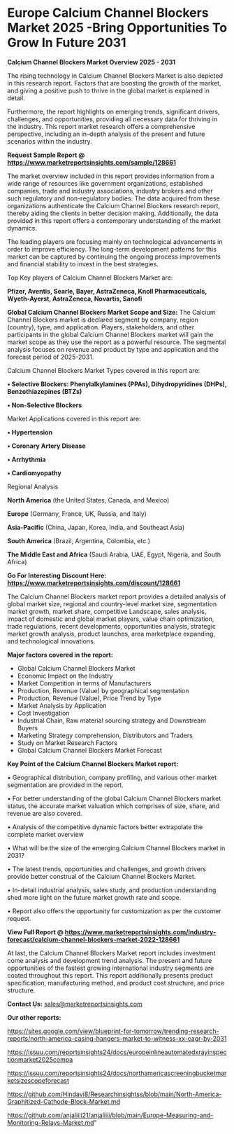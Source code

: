  # Europe Calcium Channel Blockers Market 2025 -Bring Opportunities To Grow In Future 2031

<Strong> Calcium Channel Blockers Market Overview 2025 - 2031</strong>

The rising technology in Calcium Channel Blockers Market is also depicted in this research report. Factors that are boosting the growth of the market, and giving a positive push to thrive in the global market is explained in detail.

Furthermore, the report highlights on emerging trends, significant drivers, challenges, and opportunities, providing all necessary data for thriving in the industry. This report market research offers a comprehensive perspective, including an in-depth analysis of the present and future scenarios within the industry.

<strong>Request Sample Report @ <a href=https://www.marketreportsinsights.com/sample/128661>https://www.marketreportsinsights.com/sample/128661</a></strong>

The market overview included in this report provides information from a wide range of resources like government organizations, established companies, trade and industry associations, industry brokers and other such regulatory and non-regulatory bodies. The data acquired from these organizations authenticate the Calcium Channel Blockers research report, thereby aiding the clients in better decision making. Additionally, the data provided in this report offers a contemporary understanding of the market dynamics.

The leading players are focusing mainly on technological advancements in order to improve efficiency. The long-term development patterns for this market can be captured by continuing the ongoing process improvements and financial stability to invest in the best strategies.

Top Key players of Calcium Channel Blockers Market are:

<strong>Pfizer, Aventis, Searle, Bayer, AstraZeneca, Knoll Pharmaceuticals, Wyeth-Ayerst, AstraZeneca, Novartis, Sanofi</strong>

<strong><b>Global Calcium Channel Blockers Market Scope and Size:</b></strong>
The Calcium Channel Blockers market is declared segment by company, region (country), type, and application. Players, stakeholders, and other participants in the global Calcium Channel Blockers market will gain the market scope as they use the report as a powerful resource. The segmental analysis focuses on revenue and product by type and application and the forecast period of 2025-2031.

Calcium Channel Blockers Market Types covered in this report are:

<strong>• Selective Blockers: Phenylalkylamines (PPAs), Dihydropyridines (DHPs), Benzothiazepines (BTZs)

• Non-Selective Blockers</strong>

Market Applications covered in this report are:

<strong>• Hypertension

• Coronary Artery Disease

• Arrhythmia

• Cardiomyopathy</strong> 

Regional Analysis

<strong>North America</strong> (the United States, Canada, and Mexico)

<strong>Europe</strong> (Germany, France, UK, Russia, and Italy)

<strong>Asia-Pacific</strong> (China, Japan, Korea, India, and Southeast Asia)

<strong>South America</strong> (Brazil, Argentina, Colombia, etc.)

<strong>The Middle East and Africa</strong> (Saudi Arabia, UAE, Egypt, Nigeria, and South Africa)

<strong>Go For Interesting Discount Here: <a href=https://www.marketreportsinsights.com/discount/128661>https://www.marketreportsinsights.com/discount/128661</a></strong>

The Calcium Channel Blockers market report provides a detailed analysis of global market size, regional and country-level market size, segmentation market growth, market share, competitive Landscape, sales analysis, impact of domestic and global market players, value chain optimization, trade regulations, recent developments, opportunities analysis, strategic market growth analysis, product launches, area marketplace expanding, and technological innovations.

<strong><b>Major factors covered in the report:</b></strong>
<ul>
  <li>Global Calcium Channel Blockers Market </li>
  <li>Economic Impact on the Industry</li>
  <li>Market Competition in terms of Manufacturers</li>
  <li>Production, Revenue (Value) by geographical segmentation</li>
  <li>Production, Revenue (Value), Price Trend by Type</li>
  <li>Market Analysis by Application</li>
  <li>Cost Investigation</li>
  <li>Industrial Chain, Raw material sourcing strategy and Downstream Buyers</li>
  <li>Marketing Strategy comprehension, Distributors and Traders</li>
  <li>Study on Market Research Factors</li>
  <li>Global Calcium Channel Blockers Market Forecast</li>
</ul>

<strong><b>Key Point of the Calcium Channel Blockers Market report:</b></strong>

• Geographical distribution, company profiling, and various other market segmentation are provided in the report.

• For better understanding of the global Calcium Channel Blockers market status, the accurate market valuation which comprises of size, share, and revenue are also covered.

• Analysis of the competitive dynamic factors better extrapolate the complete market overview

• What will be the size of the emerging Calcium Channel Blockers market in 2031?

• The latest trends, opportunities and challenges, and growth drivers provide better construal of the Calcium Channel Blockers Market.

• In-detail industrial analysis, sales study, and production understanding shed more light on the future market growth rate and scope.

• Report also offers the opportunity for customization as per the customer request.

<strong><b>View Full Report @ <a href=https://www.marketreportsinsights.com/industry-forecast/calcium-channel-blockers-market-2022-128661>https://www.marketreportsinsights.com/industry-forecast/calcium-channel-blockers-market-2022-128661</a></b></strong>


At last, the Calcium Channel Blockers Market report includes investment come analysis and development trend analysis. The present and future opportunities of the fastest growing international industry segments are coated throughout this report. This report additionally presents product specification, manufacturing method, and product cost structure, and price structure.

<strong>Contact Us:</strong>
sales@marketreportsinsights.com

<strong>Our other reports:</strong>

<a href=https://sites.google.com/view/blueprint-for-tomorrow/trending-research-reports/north-america-casing-hangers-market-to-witness-xx-cagr-by-2031>https://sites.google.com/view/blueprint-for-tomorrow/trending-research-reports/north-america-casing-hangers-market-to-witness-xx-cagr-by-2031</a>

<a href=https://issuu.com/reportsinsights24/docs/europeinlineautomatedxrayinspectionmarket2025compa>https://issuu.com/reportsinsights24/docs/europeinlineautomatedxrayinspectionmarket2025compa</a>

<a href=https://issuu.com/reportsinsights24/docs/northamericascreeningbucketmarketsizescopeforecast>https://issuu.com/reportsinsights24/docs/northamericascreeningbucketmarketsizescopeforecast</a>

<a href=https://github.com/Hindavi8/Researchinsightss/blob/main/North-America-Graphitized-Cathode-Block-Market.md>https://github.com/Hindavi8/Researchinsightss/blob/main/North-America-Graphitized-Cathode-Block-Market.md</a>

<a href=https://github.com/anjaliiii21/anjaliiii/blob/main/Europe-Measuring-and-Monitoring-Relays-Market.md>https://github.com/anjaliiii21/anjaliiii/blob/main/Europe-Measuring-and-Monitoring-Relays-Market.md</a>"
